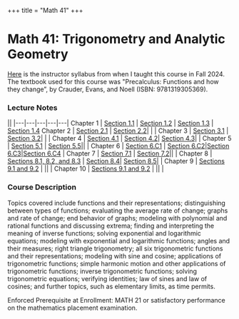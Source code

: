 +++
title = "Math 41"
+++

# Math 41: Trigonometry and Analytic Geometry

[Here](/math41/math41_syllabus_f24.pdf) is the instructor syllabus from when I taught this course in Fall 2024.  The textbook used for this course was "Precalculus: Functions and how they change”, by Crauder, Evans, and Noell (ISBN: 9781319305369).


### Lecture Notes

||
|---|---|---|---|---|
Chapter 1 | [Section 1.1](/math41/lecture_notes/MATH41_1.1_full.pdf) | [Section 1.2](/math41/lecture_notes/MATH41_1.2_full_v2.pdf) | [Section 1.3](/math41/lecture_notes/MATH41_1.3_full.pdf) | [Section 1.4](/math41/lecture_notes/MATH41_1.4_full.pdf)
Chapter 2 | [Section 2.1](/math41/lecture_notes/MATH41_2.1_full.pdf) | [Section 2.2](/math41/lecture_notes/MATH41_2.2_full.pdf)| | |
Chapter 3 | [Section 3.1](/math41/lecture_notes/MATH41_3.1_full.pdf) | [Section 3.2](/math41/lecture_notes/MATH41_3.2_full.pdf)| | | 
Chapter 4 | [Section 4.1](/math41/lecture_notes/MATH41_4.1_full.pdf) | [Section 4.2](/math41/lecture_notes/MATH41_4.2_full.pdf)| [Section 4.3](/math41/lecture_notes/MATH41_4.3_Full.pdf)| | 
Chapter 5 | [Section 5.1](/math41/lecture_notes/MATH41_5.1_full.pdf) | [Section 5.5](/math41/lecture_notes/MATH41_5.5_full.pdf)|| | 
Chapter 6 | [Section 6.C1](/math41/lecture_notes/MATH41_6.C1_full.pdf) | [Section 6.C2](/math41/lecture_notes/MATH41_6.C2_full.pdf)|[Section 6.C3](/math41/lecture_notes/MATH41_6.C3_full.pdf)|[Section 6.C4](/math41/lecture_notes/MATH41_6.C4_full.pdf) | 
Chapter 7 | [Section 7.1](/math41/lecture_notes/MATH41_7.1_full.pdf) | [Section 7.2](/math41/lecture_notes/Math41_7.2_full.pdf)|| | 
Chapter 8 | [Sections 8.1, 8.2, and 8.3](/math41/lecture_notes/Math41_8.1_8.2_8.3_full.pdf) | [Section 8.4](/math41/lecture_notes/Math41_8.4_full.pdf)| [Section 8.5](/math41/lecture_notes/Math41_8.5_full.pdf)| | 
Chapter 9 | [Sections 9.1 and 9.2](/math41/lecture_notes/MATH41_9.1_9.2_full.pdf) | || | 
Chapter 10 | [Sections 9.1 and 9.2](/math41/lecture_notes/MATH41_10.1_full.pdf) | || | 

### Course Description
Topics covered include functions and their representations; distinguishing between types of functions; evaluating the average rate of change; graphs and rate of change; end behavior of graphs; modeling with polynomial and rational functions and discussing extrema; finding and interpreting the meaning of inverse functions; solving exponential and logarithmic equations; modeling with exponential and logarithmic functions; angles and their measures; right triangle trigonometry; all six trigonometric functions and their representations; modeling with sine and cosine; applications of trigonometric functions; simple harmonic motion and other applications of trigonometric functions; inverse trigonometric functions; solving trigonometric equations; verifying identities; law of sines and law of cosines; and further topics, such as elementary limits, as time permits.

Enforced Prerequisite at Enrollment: MATH 21 or satisfactory performance on the mathematics placement examination.
